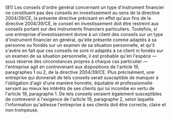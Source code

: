 (81) Les conseils d'ordre général concernant un type d'instrument financier ne constituent pas des conseils en investissement au sens de la directive 2004/39/CE, la présente directive précisant en effet qu'aux fins de la directive 2004/39/CE, le conseil en investissement doit être restreint aux conseils portant sur des instruments financiers particuliers. Toutefois, si une entreprise d'investissement donne à un client des conseils sur un type d'instrument financier en général, qu'elle présente comme adaptés à sa personne ou fondés sur un examen de sa situation personnelle, et qu'il s'avère en fait que ces conseils ne sont ni adaptés à ce client ni fondés sur un examen de sa situation personnelle, il est probable qu'en l'espèce — sous réserve des circonstances propres à chaque cas particulier — l'entreprise agit en contrevenant aux dispositions de l'article 19, paragraphes 1 ou 2, de la directive 2004/39/CE. Plus précisément, une entreprise qui donnerait de tels conseils serait susceptible de manquer à l'obligation d'agir d'une manière honnête, équitable et professionnelle servant au mieux les intérêts de ses clients qui lui incombe en vertu de l'article 19, paragraphe 1. De tels conseils seraient également susceptibles de contrevenir à l'exigence de l'article 19, paragraphe 2, selon laquelle l'information qu'adresse l'entreprise à ses clients doit être correcte, claire et non trompeuse.